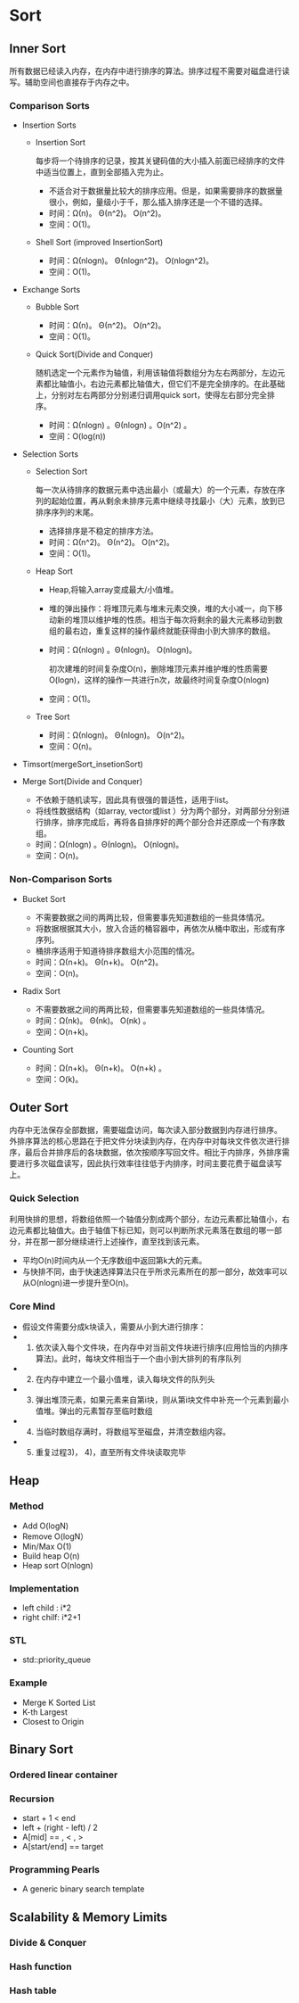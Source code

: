 # Sort

## Inner Sort

所有数据已经读入内存，在内存中进行排序的算法。排序过程不需要对磁盘进行读写。辅助空间也直接存于内存之中。

### Comparison Sorts

- Insertion Sorts

	- Insertion Sort

	  每步将一个待排序的记录，按其关键码值的大小插入前面已经排序的文件中适当位置上，直到全部插入完为止。

		- 不适合对于数据量比较大的排序应用。但是，如果需要排序的数据量很小，例如，量级小于千，那么插入排序还是一个不错的选择。
		- 时间：Ω(n)。 Θ(n^2)。 O(n^2)。
		- 空间：O(1)。 

	- Shell Sort (improved InsertionSort)

		- 时间：Ω(nlogn)。 Θ(nlogn^2)。 O(nlogn^2)。
		- 空间：O(1)。 

- Exchange Sorts

	- Bubble Sort

		- 时间：Ω(n)。 Θ(n^2)。 O(n^2)。
		- 空间：O(1)。 

	- Quick Sort(Divide and  Conquer)

	  随机选定⼀个元素作为轴值，利⽤该轴值将数组分为左右两部分，左边元素都⽐轴值⼩，右边元素都⽐轴值⼤，但它们不是完全排序的。在此基础上，分别对左右两部分分别递归调⽤quick sort，使得左右部分完全排序。

		- 时间：Ω(nlogn) 。Θ(nlogn)  。O(n^2) 。
		- 空间：O(log(n)) 

- Selection Sorts

	- Selection Sort

	  每一次从待排序的数据元素中选出最小（或最大）的一个元素，存放在序列的起始位置，再从剩余未排序元素中继续寻找最小（大）元素，放到已排序序列的末尾。

		- 选择排序是不稳定的排序方法。
		- 时间：Ω(n^2)。 Θ(n^2)。 O(n^2)。
		- 空间：O(1)。 

	- Heap Sort

		- Heap,将输入array变成最大/小值堆。
		- 堆的弹出操作：将堆顶元素与堆末元素交换，堆的⼤⼩减⼀，向下移动新的堆顶以维护堆的性质。相当于每次将剩余的最⼤元素移动到数组的最右边，重复这样的操作最终就能获得由⼩到⼤排序的数组。
		- 时间：Ω(nlogn) 。Θ(nlogn)。 O(nlogn)。

		  初次建堆的时间复杂度O(n)，删除堆顶元素并维护堆的性质需要O(logn)，这样的操作⼀共进⾏n次，故最终时间复杂度O(nlogn)

		- 空间：O(1)。 

	- Tree Sort

		- 时间：Ω(nlogn)。 Θ(nlogn)。 O(n^2)。 
		- 空间：O(n)。

- Timsort(mergeSort_insetionSort)
- Merge Sort(Divide and  Conquer)

	- 不依赖于随机读写，因此具有很强的普适性，适⽤于list。
	- 将线性数据结构（如array, vector或list ）分为两个部分，对两部分分别进⾏排序，排序完成后，再将各⾃排序好的两个部分合并还原成⼀个有序数组。
	- 时间：Ω(nlogn) 。Θ(nlogn)。 O(nlogn)。
	- 空间：O(n)。 

### Non-Comparison Sorts

- Bucket Sort 

	- 不需要数据之间的两两比较，但需要事先知道数组的一些具体情况。
	- 将数据根据其大小，放入合适的桶容器中，再依次从桶中取出，形成有序序列。
	- 桶排序适用于知道待排序数组大小范围的情况。
	- 时间：Ω(n+k)。 Θ(n+k)。 O(n^2)。
	- 空间：O(n)。

- Radix Sort

	- 不需要数据之间的两两比较，但需要事先知道数组的一些具体情况。
	- 时间：Ω(nk)。 Θ(nk)。 O(nk) 。
	- 空间：O(n+k)。

- Counting Sort

	- 时间：Ω(n+k)。 Θ(n+k)。 O(n+k) 。
	- 空间：O(k)。

## Outer Sort

内存中无法保存全部数据，需要磁盘访问，每次读入部分数据到内存进行排序。
外排序算法的核⼼思路在于把⽂件分块读到内存，在内存中对每块⽂件依次进⾏排序，最后合并排序后的各块数据，依次按顺序写回⽂件。相⽐于内排序，外排序需要进⾏多次磁盘读写，因此执⾏效率往往低于内排序，时间主要花费于磁盘读写上。

### Quick Selection

利用快排的思想，将数组依照⼀个轴值分割成两个部分，左边元素都⽐轴值⼩，右边元素都⽐轴值⼤。由于轴值下标已知，则可以判断所求元素落在数组的哪⼀部分，并在那⼀部分继续进⾏上述操作，直⾄找到该元素。

- 平均O(n)时间内从⼀个⽆序数组中返回第k⼤的元素。
- 与快排不同，由于快速选择算法只在乎所求元素所在的那⼀部分，故效率可以从O(nlogn)进⼀步提升⾄O(n)。

### Core Mind

- 假设⽂件需要分成k块读⼊，需要从⼩到⼤进⾏排序：
- 1) 依次读⼊每个⽂件块，在内存中对当前⽂件块进⾏排序(应⽤恰当的内排序算法)。此时，每块⽂件相当于⼀个由⼩到⼤排列的有序队列
- 2) 在内存中建⽴⼀个最⼩值堆，读⼊每块⽂件的队列头
- 3) 弹出堆顶元素，如果元素来⾃第i块，则从第i块⽂件中补充⼀个元素到最⼩值堆。弹出的元素暂存⾄临时数组
- 4) 当临时数组存满时，将数组写⾄磁盘，并清空数组内容。
- 5) 重复过程3)， 4)，直⾄所有⽂件块读取完毕

## Heap

### Method

- Add O(logN)
- Remove O(logN）
- Min/Max O(1)
- Build heap O(n)
- Heap sort O(nlogn)

### Implementation

- left child : i*2
- right chilf: i*2+1

### STL

- std::priority_queue

### Example

- Merge K Sorted List
- K-th Largest
- Closest to Origin

## Binary Sort

### Ordered linear container

### Recursion

- start + 1 < end
- left + (right - left) / 2
- A[mid] == , < , >
- A[start/end] == target

### Programming Pearls

- A generic binary search template

## Scalability & Memory Limits

### Divide & Conquer

### Hash function

### Hash table
